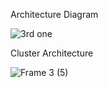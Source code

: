 Architecture Diagram

![3rd one ](https://github.com/user-attachments/assets/e4738fdb-9e3e-4f18-aff5-7426a8d7c22a)


Cluster Architecture

![Frame 3 (5)](https://github.com/user-attachments/assets/3930d03f-24dd-4dc2-b6f1-f69b8e426d4f)

